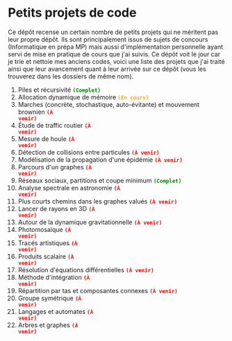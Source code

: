 # Petits projets de code

Ce dépôt recense un certain nombre de petits projets qui ne méritent pas leur propre dépôt. Ils sont principalement issus de sujets de concours (Informatique en prépa MP) mais aussi d'implémentation personnelle ayant servi de mise en pratique de cours que j'ai suivis. Ce dépôt voit le jour car je trie et nettoie mes anciens codes, voici une liste des projets que j'ai traité ainsi que leur avancement quant à leur arrivée sur ce dépôt (vous les trouverez dans les dossiers de même nom).

1. Piles et récursivité <code style="color : green">**(Complet)**</code>
2. Allocation dynamique de mémoire <code style="color : orange">**(En cours)**</code>
3. Marches (concrète, stochastique, auto-évitante) et mouvement brownien <code style="color : red">**(À venir)**</code>
4. Étude de traffic routier <code style="color : red">**(À venir)**</code>
5. Mesure de houle <code style="color : red">**(À venir)**</code>
6. Détection de collisions entre particules <code style="color : red">**(À venir)**</code>
7. Modélisation de la propagation d'une épidémie <code style="color : red">**(À venir)**</code>
8. Parcours d'un graphes <code style="color : red">**(À venir)**</code>
9. Réseaux sociaux, partitions et coupe minimum <code style="color : green">**(Complet)**</code>
10. Analyse spectrale en astronomie <code style="color : red">**(À venir)**</code>
11. Plus courts chemins dans les graphes valués <code style="color : red">**(À venir)**</code>
12. Lancer de rayons en 3D <code style="color : red">**(À venir)**</code>
13. Autour de la dynamique gravitationnelle <code style="color : red">**(À venir)**</code>
14. Photomosaïque <code style="color : red">**(À venir)**</code>
15. Tracés artistiques <code style="color : red">**(À venir)**</code>
16. Produits scalaire <code style="color : red">**(À venir)**</code>
17. Résolution d'équations différentielles <code style="color : red">**(À venir)**</code>
18. Méthode d'intégration <code style="color : red">**(À venir)**</code>
19. Répartition par tas et composantes connexes <code style="color : red">**(À venir)**</code>
20. Groupe symétrique <code style="color : red">**(À venir)**</code>
21. Langages et automates <code style="color : red">**(À venir)**</code>
22. Arbres et graphes <code style="color : red">**(À venir)**</code>